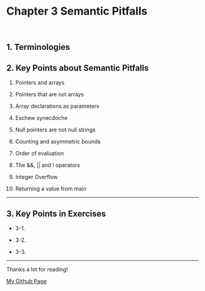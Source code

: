 # Chapter 3 Semantic Pitfalls

</br>

## 1. Terminologies 

## 2. Key Points about Semantic Pitfalls

1. Pointers and arrays

2. Pointers that are not arrays

3. Array declarations as parameters

4. Eschew synecdoche

5. Null pointers are not null strings

6. Counting and asymmetric bounds

7. Order of evaluation

8. The &&, || and ! operators

9. Integer Overflow

10. Returning a value from main

---

## 3. Key Points in Exercises

- 3-1.

- 3-2.

- 3-3.

---

Thanks a lot for reading!

[My Github Page](https://github.com/beckoning-phoenix)

